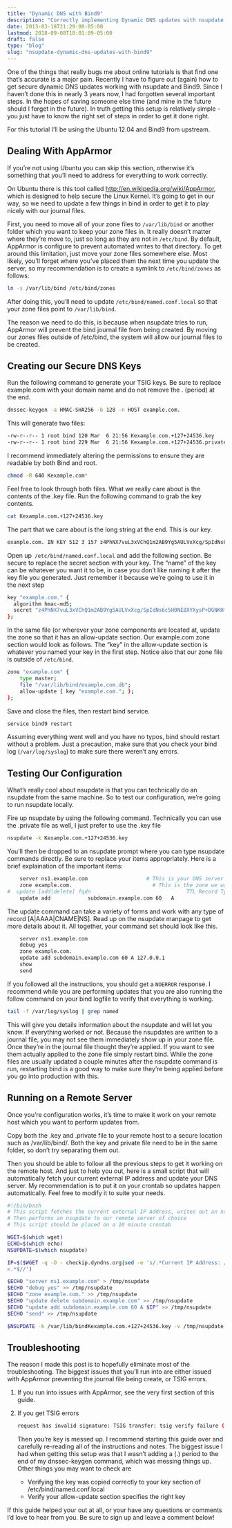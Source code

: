 ```yaml
---
title: "Dynamic DNS with Bind9"
description: "Correctly implementing Dynamic DNS updates with nsupdate and Bind9"
date: 2013-03-18T21:29:00-05:00
lastmod: 2018-09-08T18:01:09-05:00
draft: false
type: "blog"
slug: "nsupdate-dynamic-dns-updates-with-bind9"
---
```


One of the things that really bugs me about online tutorials is that find one that’s accurate is a major pain. Recently I have to figure out (again) how to get secure dynamic DNS updates working with nsupdate and Bind9. Since I haven’t done this in nearly 3 years now, I had forgotten several important steps. In the hopes of saving someone else time (and mine in the future should I forget in the future). In truth getting this setup is relatively simple - you just have to know the right set of steps in order to get it done right.

For this tutorial I’ll be using the Ubuntu 12.04 and Bind9 from upstream.

<!--more-->

## Dealing With AppArmor

If you’re not using Ubuntu you can skip this section, otherwise it’s something that you’ll need to address for everything to work correctly.

On Ubuntu there is this tool called http://en.wikipedia.org/wiki/AppArmor, which is designed to help secure the Linux Kernel. It’s going to get in our way, so we need to update a few things in bind in order to get it to play nicely with our journal files.

First, you need to move all of your zone files to `/var/lib/bind` or another folder which you want to keep your zone files in. It really doesn’t matter where they’re move to, just so long as they are not in `/etc/bind`. By default, AppArmor is configure to prevent automated writes to that directory. To get around this limitation, just move your zone files somewhere else. Most likely, you’ll forget where you’ve placed them the next time you update the server, so my recommendation is to create a symlink to `/etc/bind/zones` as follows:

```bash
ln -s /var/lib/bind /etc/bind/zones
```

After doing this, you’ll need to update `/etc/bind/named.conf.local` so that your zone files point to `/var/lib/bind`.


The reason we need to do this, is because when nsupdate tries to run, AppArmor will prevent the bind journal file from being created. By moving our zones files outside of /etc/bind, the system will allow our journal files to be created.

## Creating our Secure DNS Keys

Run the following command to generate your TSIG keys. Be sure to replace example.com with your domain name and do not remove the . (period) at the end.

```bash
dnssec-keygen -a HMAC-SHA256 -b 128 -n HOST example.com.
```

This will generate two files:

```bash
-rw-r--r-- 1 root bind 120 Mar  6 21:56 Kexample.com.+127+24536.key
-rw-r--r-- 1 root bind 229 Mar  6 21:56 Kexample.com.+127+24536.private
```

I recommend immediately altering the permissions to ensure they are readable by both Bind and root.

```bash
chmod -R 640 Kexample.com*
```

Feel free to look through both files. What we really care about is the contents of the .key file. Run the following command to grab the key contents.

```bash
cat Kexample.com.+127+24536.key
```

The part that we care about is the long string at the end. This is our key.

```bash
example.com. IN KEY 512 3 157 z4PhNX7vuL3xVChQ1m2AB9Yg5AULVxXcg/SpIdNs6c5H0NE8XYXysP+DGNKHfuwvY7kxvUdBeoGlODJ6+SfaPg==
```

Open up` /etc/bind/named.conf.local` and add the following section. Be secure to replace the secret section with your key. The “name” of the key can be whatever you want it to be, in case you don’t like naming it after the key file you generated. Just remember it because we’re going to use it in the next step

```bash
key "example.com." {
  algorithm hmac-md5;
  secret "z4PhNX7vuL3xVChQ1m2AB9Yg5AULVxXcg/SpIdNs6c5H0NE8XYXysP+DGNKHfuwvY7kxvUdBeoGlODJ6+SfaPg==";
};
```

In the same file (or wherever your zone components are located at, update the zone so that it has an allow-update section. Our example.com zone section would look as follows. The “key” in the allow-update section is whatever you named your key in the first step. Notice also that our zone file is outside of `/etc/bind`.

```bash
zone "example.com" {
    type master;
    file "/var/lib/bind/example.com.db";
    allow-update { key "example.com."; };
};
```

Save and close the files, then restart bind service.

```bash
service bind9 restart
```

Assuming everything went well and you have no typos, bind should restart without a problem. Just a precaution, make sure that you check your bind log (`/var/log/syslog`) to make sure there weren’t any errors.

## Testing Our Configuration

What’s really cool about nsupdate is that you can technically do an nsupdate from the same machine. So to test our configuration, we’re going to run nsupdate locally.

Fire up nsupdate by using the following command. Technically you can use the .private file as well, I just prefer to use the .key file

```bash
nsupdate -k Kexample.com.+127+24536.key
```

You’ll then be dropped to an nsupdate prompt where you can type nsupdate commands directly. Be sure to replace your items appropriately. Here is a brief explaination of the important items:

```bash
    server ns1.example.com                   # This is your DNS server hostname or IP address.
    zone example.com.                          # This is the zone we want to update. Be mindful of the period at the end. It's important
#  update [add|delete] fqdn                               TTL Record Type  Record       
    update add            subdomain.example.com 60   A                  127.0.0.1
```

The update command can take a variety of forms and work with any type of record [A|AAAA|CNAME|NS]. Read up on the nsupdate manpage to get more details about it. All together, your command set should look like this.

```bash
    server ns1.example.com
    debug yes
    zone example.com.
    update add subdomain.example.com 60 A 127.0.0.1 
    show
    send
```

If you followed all the instructions, you should get a `NOERROR` response. I recommend while you are performing updates that you are also running the follow command on your bind logfile to verify that everything is working.

```bash
tail -f /var/log/syslog | grep named
```

This will give you details information about the nsupdate and will let you know. If everything worked or not. Because the nsupdates are written to a journal file, you may not see them immediately show up in your zone file. Once they’re in the journal file thought they’re applied. If you want to see them actually applied to the zone file simply restart bind. While the zone files are usually updated a couple minutes after the nsupdate command is run, restarting bind is a good way to make sure they’re being applied before you go into production with this.

## Running on a Remote Server

Once you’re configuration works, it’s time to make it work on your remote host which you want to perform updates from.

Copy both the .key and .private file to your remote host to a secure location such as /var/lib/bind/. Both the key and private file need to be in the same folder, so don’t try separating them out.

Then you should be able to follow all the previous steps to get it working on the remote host. And just to help you out, here is a small script that will automatically fetch your current external IP address and update your DNS server. My recommendation is to put it on your crontab so updates happen automatically. Feel free to modify it to suite your needs.

```bash
#!/bin/bash
# This script fetches the current external IP Address, writes out an nsupdate file
# Then performs an nsupdate to our remote server of choice
# This script should be placed on a 10 minute crontab

WGET=$(which wget)
ECHO=$(which echo)
NSUPDATE=$(which nsupdate)

IP=$($WGET -q -O - checkip.dyndns.org|sed -e 's/.*Current IP Address: //' -e 's/
<.*$//')

$ECHO "server ns1.example.com" > /tmp/nsupdate
$ECHO "debug yes" >> /tmp/nsupdate
$ECHO "zone example.com." >> /tmp/nsupdate
$ECHO "update delete subdomain.example.com" >> /tmp/nsupdate
$ECHO "update add subdomain.example.com 60 A $IP" >> /tmp/nsupdate
$ECHO "send" >> /tmp/nsupdate

$NSUPDATE -k /var/lib/bindKexample.com.+127+24536.key -v /tmp/nsupdate 2>&1
```

## Troubleshooting

The reason I made this post is to hopefully eliminate most of the troubleshooting. The biggest issues that you’ll run into are either issued with AppArmor preventing the journal file being create, or TSIG errors.

1. If you run into issues with AppArmor, see the very first section of this guide.
2. If you get TSIG errors

    ```bash
    request has invalid signature: TSIG transfer: tsig verify failure (BADSIG)
    ```

    Then you’re key is messed up. I recommend starting this guide over and carefully re-reading all of the instructions and notes. The biggest issue I had when getting this setup was that I wasn’t adding a (.) period to the end of my dnssec-keygen command, which was messing things up. Other things you may want to check are

    - Verifying the key was copied correctly to your key section of /etc/bind/named.conf.local
    - Verify your allow-update section specifies the right key

If this guide helped your out at all, or your have any questions or comments I’d love to hear from you. Be sure to sign up and leave a comment below!
